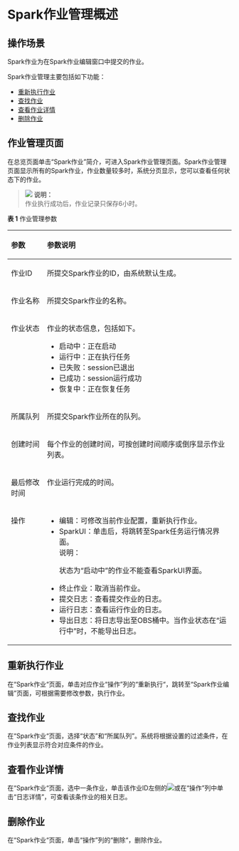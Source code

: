 # Spark作业管理概述<a name="dli_01_0385"></a>

## 操作场景<a name="zh-cn_topic_0093946892_section31579140143928"></a>

Spark作业为在Spark作业编辑窗口中提交的作业。

Spark作业管理主要包括如下功能：

-   [重新执行作业](#section168728364416)
-   [查找作业](#section9242154518244)
-   [查看作业详情](#zh-cn_topic_0122090417_section15292102065813)
-   [删除作业](#zh-cn_topic_0122090417_section3753111385816)

## 作业管理页面<a name="section12526165519235"></a>

在总览页面单击“Spark作业”简介，可进入Spark作业管理页面。Spark作业管理页面显示所有的Spark作业，作业数量较多时，系统分页显示，您可以查看任何状态下的作业。

>![](public_sys-resources/icon-note.gif) **说明：**   
>作业执行成功后，作业记录只保存6小时。  

**表 1**  作业管理参数

<a name="zh-cn_topic_0122090417_table3950169215120"></a>
<table><thead align="left"><tr id="zh-cn_topic_0122090417_row2555468715120"><th class="cellrowborder" valign="top" width="16.07%" id="mcps1.2.3.1.1"><p id="zh-cn_topic_0122090417_p4021197415120"><a name="zh-cn_topic_0122090417_p4021197415120"></a><a name="zh-cn_topic_0122090417_p4021197415120"></a>参数</p>
</th>
<th class="cellrowborder" valign="top" width="83.93%" id="mcps1.2.3.1.2"><p id="zh-cn_topic_0122090417_p3594448915120"><a name="zh-cn_topic_0122090417_p3594448915120"></a><a name="zh-cn_topic_0122090417_p3594448915120"></a>参数说明</p>
</th>
</tr>
</thead>
<tbody><tr id="zh-cn_topic_0122090417_row46758327132"><td class="cellrowborder" valign="top" width="16.07%" headers="mcps1.2.3.1.1 "><p id="zh-cn_topic_0122090417_p16413434141957"><a name="zh-cn_topic_0122090417_p16413434141957"></a><a name="zh-cn_topic_0122090417_p16413434141957"></a>作业ID</p>
</td>
<td class="cellrowborder" valign="top" width="83.93%" headers="mcps1.2.3.1.2 "><p id="zh-cn_topic_0122090417_p54419740141957"><a name="zh-cn_topic_0122090417_p54419740141957"></a><a name="zh-cn_topic_0122090417_p54419740141957"></a>所提交Spark作业的ID，由系统默认生成。</p>
</td>
</tr>
<tr id="zh-cn_topic_0122090417_row32873162171713"><td class="cellrowborder" valign="top" width="16.07%" headers="mcps1.2.3.1.1 "><p id="zh-cn_topic_0122090417_p45480448171713"><a name="zh-cn_topic_0122090417_p45480448171713"></a><a name="zh-cn_topic_0122090417_p45480448171713"></a>作业名称</p>
</td>
<td class="cellrowborder" valign="top" width="83.93%" headers="mcps1.2.3.1.2 "><p id="zh-cn_topic_0122090417_p18579134217227"><a name="zh-cn_topic_0122090417_p18579134217227"></a><a name="zh-cn_topic_0122090417_p18579134217227"></a>所提交Spark作业的名称。</p>
</td>
</tr>
<tr id="zh-cn_topic_0122090417_row31011923151038"><td class="cellrowborder" valign="top" width="16.07%" headers="mcps1.2.3.1.1 "><p id="zh-cn_topic_0122090417_p10671857151038"><a name="zh-cn_topic_0122090417_p10671857151038"></a><a name="zh-cn_topic_0122090417_p10671857151038"></a>作业状态</p>
</td>
<td class="cellrowborder" valign="top" width="83.93%" headers="mcps1.2.3.1.2 "><p id="zh-cn_topic_0122090417_p59114099151038"><a name="zh-cn_topic_0122090417_p59114099151038"></a><a name="zh-cn_topic_0122090417_p59114099151038"></a>作业的状态信息，包括如下。</p>
<a name="zh-cn_topic_0122090417_ul32930526154023"></a><a name="zh-cn_topic_0122090417_ul32930526154023"></a><ul id="zh-cn_topic_0122090417_ul32930526154023"><li>启动中：正在启动</li><li>运行中：正在执行任务</li><li>已失败：session已退出</li><li>已成功：session运行成功</li><li>恢复中：正在恢复任务</li></ul>
</td>
</tr>
<tr id="zh-cn_topic_0122090417_row36301606171658"><td class="cellrowborder" valign="top" width="16.07%" headers="mcps1.2.3.1.1 "><p id="zh-cn_topic_0122090417_p14394959151048"><a name="zh-cn_topic_0122090417_p14394959151048"></a><a name="zh-cn_topic_0122090417_p14394959151048"></a>所属队列</p>
</td>
<td class="cellrowborder" valign="top" width="83.93%" headers="mcps1.2.3.1.2 "><p id="zh-cn_topic_0122090417_p51238775151048"><a name="zh-cn_topic_0122090417_p51238775151048"></a><a name="zh-cn_topic_0122090417_p51238775151048"></a>所提交Spark作业所在的队列。</p>
</td>
</tr>
<tr id="zh-cn_topic_0122090417_row6424839516213"><td class="cellrowborder" valign="top" width="16.07%" headers="mcps1.2.3.1.1 "><p id="zh-cn_topic_0122090417_p50569641162134"><a name="zh-cn_topic_0122090417_p50569641162134"></a><a name="zh-cn_topic_0122090417_p50569641162134"></a>创建时间</p>
</td>
<td class="cellrowborder" valign="top" width="83.93%" headers="mcps1.2.3.1.2 "><p id="zh-cn_topic_0122090417_p18910361162145"><a name="zh-cn_topic_0122090417_p18910361162145"></a><a name="zh-cn_topic_0122090417_p18910361162145"></a>每个作业的创建时间，可按创建时间顺序或倒序显示作业列表。</p>
</td>
</tr>
<tr id="row1536633125019"><td class="cellrowborder" valign="top" width="16.07%" headers="mcps1.2.3.1.1 "><p id="p145363334505"><a name="p145363334505"></a><a name="p145363334505"></a>最后修改时间</p>
</td>
<td class="cellrowborder" valign="top" width="83.93%" headers="mcps1.2.3.1.2 "><p id="p153603315013"><a name="p153603315013"></a><a name="p153603315013"></a>作业运行完成的时间。</p>
</td>
</tr>
<tr id="zh-cn_topic_0122090417_row1662880815250"><td class="cellrowborder" valign="top" width="16.07%" headers="mcps1.2.3.1.1 "><p id="zh-cn_topic_0122090417_p475621615250"><a name="zh-cn_topic_0122090417_p475621615250"></a><a name="zh-cn_topic_0122090417_p475621615250"></a>操作</p>
</td>
<td class="cellrowborder" valign="top" width="83.93%" headers="mcps1.2.3.1.2 "><a name="zh-cn_topic_0122090417_ul181927155164"></a><a name="zh-cn_topic_0122090417_ul181927155164"></a><ul id="zh-cn_topic_0122090417_ul181927155164"><li>编辑：可修改当前作业配置，重新执行作业。</li><li>SparkUI：单击后，将跳转至Spark任务运行情况界面。<div class="note" id="note1149352315379"><a name="note1149352315379"></a><a name="note1149352315379"></a><span class="notetitle"> 说明： </span><div class="notebody"><p id="p44941523123719"><a name="p44941523123719"></a><a name="p44941523123719"></a>状态为“启动中”的作业不能查看SparkUI界面。</p>
</div></div>
</li><li>终止作业：取消当前作业。</li><li>提交日志：查看提交作业的日志。</li><li>运行日志：查看运行作业的日志。</li><li>导出日志：将日志导出至OBS桶中。当作业状态在“运行中”时，不能导出日志。</li></ul>
</td>
</tr>
</tbody>
</table>

## 重新执行作业<a name="section168728364416"></a>

在“Spark作业“页面，单击对应作业“操作”列的“重新执行“，跳转至“Spark作业编辑”页面，可根据需要修改参数，执行作业。

## 查找作业<a name="section9242154518244"></a>

在“Spark作业“页面，选择“状态”和“所属队列”。系统将根据设置的过滤条件，在作业列表显示符合对应条件的作业。

## 查看作业详情<a name="zh-cn_topic_0122090417_section15292102065813"></a>

在“Spark作业“页面，选中一条作业，单击该作业ID左侧的![](figures/icon-展开.png)或在“操作”列中单击“日志详情”，可查看该条作业的相关日志。

## 删除作业<a name="zh-cn_topic_0122090417_section3753111385816"></a>

在“Spark作业“页面，单击“操作”列的“删除“，删除作业。

